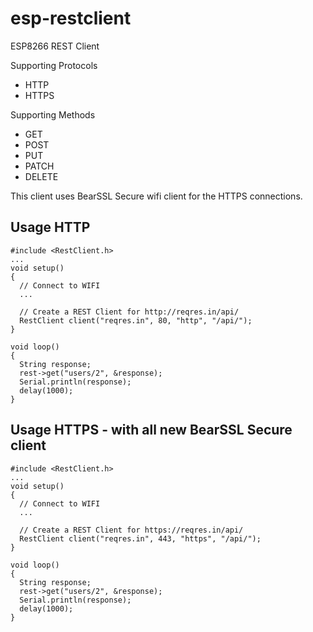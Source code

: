 # esp-restclient
ESP8266 REST Client

Supporting Protocols

- HTTP
- HTTPS

Supporting Methods

- GET
- POST
- PUT
- PATCH
- DELETE

This client uses BearSSL Secure wifi client for the HTTPS connections.


## Usage HTTP

```
#include <RestClient.h>
...
void setup()
{
  // Connect to WIFI
  ...
  
  // Create a REST Client for http://reqres.in/api/
  RestClient client("reqres.in", 80, "http", "/api/");
}

void loop()
{
  String response;
  rest->get("users/2", &response);
  Serial.println(response);
  delay(1000);
}
```

## Usage HTTPS - with all new BearSSL Secure client

```
#include <RestClient.h>
...
void setup()
{
  // Connect to WIFI
  ...
  
  // Create a REST Client for https://reqres.in/api/
  RestClient client("reqres.in", 443, "https", "/api/");
}

void loop()
{
  String response;
  rest->get("users/2", &response);
  Serial.println(response);
  delay(1000);
}
```

